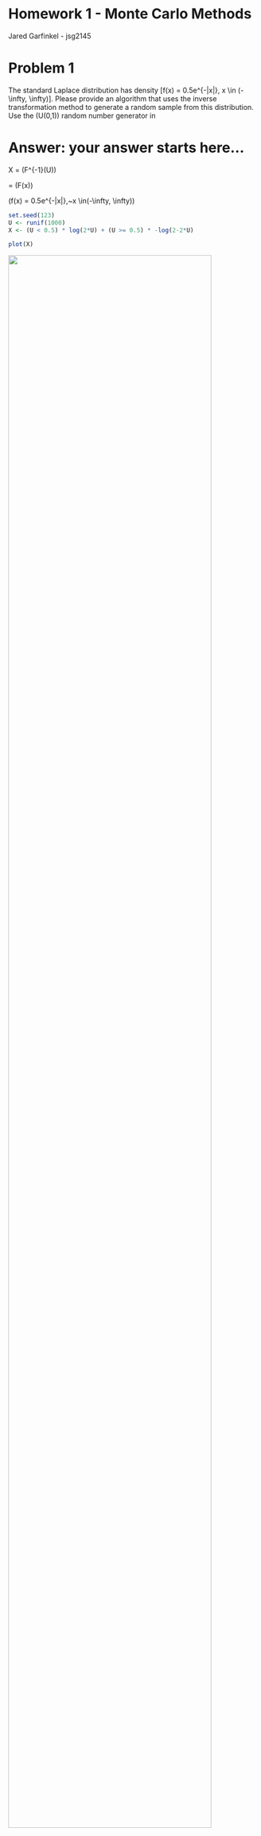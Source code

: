 Homework 1 - Monte Carlo Methods
================
Jared Garfinkel - jsg2145

# Problem 1

The standard Laplace distribution has density
\[f(x) = 0.5e^{-|x|}, x \in
(-\infty, \infty)\]. Please provide an algorithm that uses the inverse
transformation method to generate a random sample from this
distribution. Use the \(U(0,1)\) random number generator in 

# Answer: your answer starts here…

X = \(F^{-1}(U)\)

\= \(F(x)\)

\(f(x) = 0.5e^{-|x|},~x \in(-\infty, \infty)\)

``` r
set.seed(123)
U <- runif(1000)
X <- (U < 0.5) * log(2*U) + (U >= 0.5) * -log(2-2*U)

plot(X)
```

<img src="homework-1---Monte-Carlo-Methods_files/figure-gfm/unnamed-chunk-1-1.png" width="90%" />

``` r
hist(X, prob = T)
```

<img src="homework-1---Monte-Carlo-Methods_files/figure-gfm/unnamed-chunk-1-2.png" width="90%" />

\#Problem 2

Use the inverse transformation method to derive an algorithm for
generating a Pareto random number with \(U\sim U(0,1)\), where the
Pareto random number has a probability density function
\[f(x; \alpha, \gamma)=\frac{\gamma\alpha^{\gamma}}{x^{\gamma+1}} I\{x\ge \alpha\}\]
with two parameters \(\alpha >0\) and \(\gamma>0\). Use visualization
tools to validate your algorithm (i.e., illustrate whether the random
numbers generated from your function truely follows the target
distribution.)

\[F(x) = 1 - \left(\frac{\alpha}{x}\right)^{\gamma},~x \ge \alpha,~\alpha > 0,~\gamma > 0\]

\[x = \frac{\alpha}{(1-u)^{1/\gamma}}\]

# Answer: your answer starts here…

``` r
set.seed(1001)
U <- runif(1000)
xdens = function(gamma = 5, alpha = 2, x = U) {
  alpha/((1-U)^(1/gamma))
}

x <- xdens(5, 2, U)

hist(x, prob = T)
```

<img src="homework-1---Monte-Carlo-Methods_files/figure-gfm/unnamed-chunk-2-1.png" width="90%" />

\#Problem 3

Construct an algorithm for using the acceptance/rejection method to
generate 100 pseudorandom variable from the pdf
\[f(x) = \frac{2}{\pi \beta^2} \sqrt{\beta^2-x^2}, \,\, -\beta \le x \le \beta.\]
The simplest choice for \(g(x)\) is the \(U(-\beta, \beta)\)
distribution but other choices are possible as well. Use visualization
tools to validate your algorithm (i.e., illustrate whether the random
numbers generated from your function truely follows the target
distribution.)

# Answer: your answer starts here…

``` r
set.seed(1001)

accrej <- function(fdens, gdens, beta, M = (4/pi), x){
  x = runif(2222, min = -beta, max = beta)
  return(x[runif(length(x)) <= fdens(x, beta) / (M * gdens(x, beta))])
}

xdens = function(x, beta){
  return((2/(pi*beta^2))*sqrt(beta^2 - x^2) * (abs(x) <= beta))
}

unifdens = function(x, beta){
  return((1/(2*beta))*(abs(x) <= beta))
}


y = accrej(xdens, unifdens, 3, 4/pi)

hist(y, prob = T)
```

<img src="homework-1---Monte-Carlo-Methods_files/figure-gfm/unnamed-chunk-3-1.png" width="90%" />

\#Problem 4

Develop two Monte Carlo methods for the estimation of
\(\theta=\int_0^1 e^{x^2} dx\) and implement in 

# Answer: your answer starts here…

``` r
n = 10000
u = runif(n)
y = sum(exp(u^2))/n
x = median(exp(u^2))

xy = tibble(
  median = x,
  mean = y
)
```

\#Problem 5 Show that in estimating \(\theta=E\sqrt{1-U^2}\) it is
better to use \(U^2\) rather than \(U\) as the control variate, where
\(U\sim U(0,1)\). To do this, use simulation to approximate the
necessary covariances. In addition, implement your algorithms in 

# Answer: your answer starts here…

``` r
gfun<-function(x){ 
  sqrt(1 - x^2)
}
mfun<-function(x) {
  x^2
}
mfun2<-function(x) {
  x
}
set.seed(123)
uran<-runif(10000)
ga<-gfun(uran)
ma<-mfun(uran)
ma2<-mfun2(uran)
```

``` r
theta1<-mean(ga)
theta2<-mean(ma2)
hha<- pi/4 + (ga-ma)
hha2<- pi/4 + (ga-ma2)
theta1a<-mean(hha)
theta2a<-mean(hha2)

c(var(ga), var(hha))
```

    ## [1] 0.04848323 0.26344282

``` r
c(var(ga), var(hha2))
```

    ## [1] 0.04848323 0.24693579

``` r
(var(ga)-var(hha))/var(ga)
```

    ## [1] -4.43369

``` r
(var(ga)-var(hha2))/var(ga)
```

    ## [1] -4.093221

\#Problem 6 Obtain a Monte Carlo estimate of
\[\int_1^\infty \frac{x^2}{\sqrt{2\pi}} e^{-\frac{x^2}{2}} dx\] by
importance sampling and evaluate its variance. Write a 

## Use a Cauchy distribution to implement importance sampling.

``` r
ncandidates <- 1000;  
M <- sqrt(2*pi/exp(1))
u <- runif(ncandidates)
x <- tan(pi * (runif(ncandidates) - 0.5))
accepted <- NULL      # Initialize the vector of accepted values
for(i in 1:ncandidates)
  if(u[i] <= dnorm(x[i])/(M * dcauchy(x[i])))
    accepted <- c(accepted, x[i])    # Accept x[i]
accepted <- x[u <= dnorm(x)/(M * dcauchy(x))]
var(accepted)
```

    ## [1] 1.04041

``` r
plot(accepted)
```

<img src="homework-1---Monte-Carlo-Methods_files/figure-gfm/unnamed-chunk-8-1.png" width="90%" />

``` r
hist(accepted)
```

<img src="homework-1---Monte-Carlo-Methods_files/figure-gfm/unnamed-chunk-8-2.png" width="90%" />
